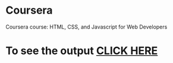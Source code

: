 # Coursera
Coursera course: HTML, CSS, and Javascript for Web Developers

# To see the output [CLICK HERE](https://github.com/tusharaseri/coursera.git)
